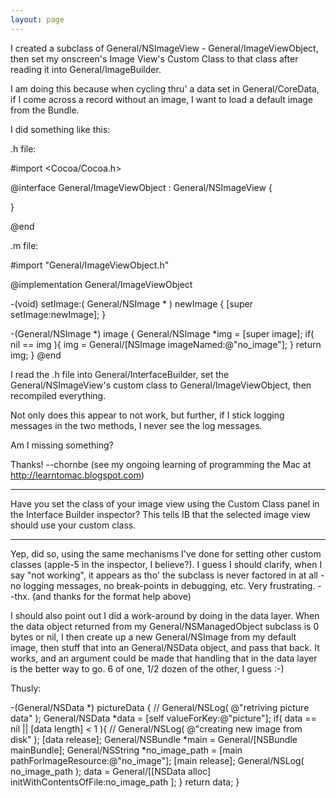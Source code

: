 ```yaml
---
layout: page
---
```




I created a subclass of General/NSImageView - General/ImageViewObject, then set my onscreen's Image View's Custom Class to that class after reading it into General/ImageBuilder.

I am doing this because when cycling thru' a data set in General/CoreData, if I come across a record without an image, I want to load a default image from the Bundle.

I did something like this:

    

.h file:
 
#import <Cocoa/Cocoa.h>


@interface General/ImageViewObject : General/NSImageView {

}

@end



.m file:


#import "General/ImageViewObject.h"


@implementation General/ImageViewObject

-(void) setImage:( General/NSImage * ) newImage {
	[super setImage:newImage];
}

-(General/NSImage *) image {
	General/NSImage *img = [super image];
	if( nil == img ){
		img = General/[NSImage imageNamed:@"no_image"];
	}
	return img;
}
@end



I read the .h file into General/InterfaceBuilder, set the General/NSImageView's custom class to General/ImageViewObject, then recompiled everything.

Not only does this appear to not work, but further, if I stick logging messages in the two methods, I never see the log messages.

Am I missing something?

Thanks! --chornbe (see my ongoing learning of programming the Mac at http://learntomac.blogspot.com)

----

Have you set the class of your image view using the Custom Class panel in the Interface Builder inspector? This tells IB that the selected image view should use your custom class.

----

Yep, did so, using the same mechanisms I've done for setting other custom classes (apple-5 in the inspector, I believe?). I guess I should clarify, when I say "not working", it appears as tho' the subclass is never factored in at all - no logging messages, no break-points in debugging, etc. Very frustrating. --thx. (and thanks for the format help above)

I should also point out I did a work-around by doing in the data layer. When the data object returned from my General/NSManagedObject subclass is 0 bytes or nil, I then create up a new General/NSImage from my default image, then stuff that into an General/NSData object, and pass that back. It works, and an argument could be made that handling that in the data layer is the better way to go. 6 of one, 1/2 dozen of the other, I guess :-)

Thusly:

    

-(General/NSData *) pictureData {
//	General/NSLog( @"retriving picture data" );
	General/NSData *data = [self valueForKey:@"picture"];
	if( data == nil || [data length] < 1 ){
//		General/NSLog( @"creating new image from disk" );
		[data release];
		General/NSBundle *main = General/[NSBundle mainBundle];
		General/NSString *no_image_path = [main pathForImageResource:@"no_image"];
		[main release];
		General/NSLog( no_image_path );
		data = General/[[NSData alloc] initWithContentsOfFile:no_image_path ];
	}
	return data;
}

